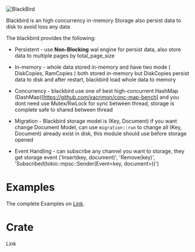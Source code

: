 
![BlackBird](https://github.com/Rustixir/BlackBird/blob/master/New%20Project.png)



Blackbird is an high concurrency in-memory Storage also 
persist data to disk to avoid loss any data


The blackbird provides the following:

* Persistent - use **Non-Blocking** wal engine for persist data, 
  also store data to multiple pages by total_page_size
  

* In-memory - whole data stored in-memory and have two mode ( DiskCopies, RamCopies )
  both stored in-memory but DiskCopies persist data to disk and
  after restart, blackbird load whole data to memory 


* Concurrency - blackbird use one of best high-concurrent HashMap (DashMap)[https://github.com/xacrimon/conc-map-bench]
  and you dont need use Mutex/RwLock for sync between thread,
  storage is complete safe to shared between thread


* Migration - Blackbird storage model is (Key, Document)
  if you want change Document Model, can use `migration::run` to change all (Key, Document)
  already exist in disk, this module should use before storage opened


* Event Handling - can subscribe any channel you want to storage, they
  get storage event ('Insert(key, document)', 'Remove(key)', 'Subscribed(tokio::mpsc::Sender(Event<key, document>))')
 


Examples
=============

The complete Examples on [Link](https://github.com/Rustixir/BlackBird/blob/master/New%20Project.png).



Crate
=============
Link []()
